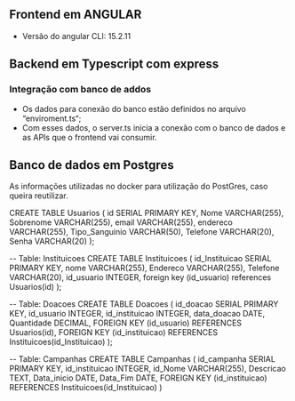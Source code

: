 
## Frontend em ANGULAR
- Versão do angular CLI: 15.2.11

## Backend em Typescript com express
### Integração com banco de addos
- Os dados para conexão do banco estão definidos no arquivo “enviroment.ts“;
- Com esses dados, o server.ts inicia a conexão com o banco de dados e as APIs que o frontend vai consumir.

## Banco de dados em Postgres

As informações utilizadas no docker para utilização do PostGres, caso queira reutilizar.

CREATE TABLE Usuarios (
    id SERIAL PRIMARY KEY,
    Nome VARCHAR(255),
    Sobrenome VARCHAR(255),
    email VARCHAR(255),
    endereco VARCHAR(255),
    Tipo_Sanguinio VARCHAR(50),
    Telefone VARCHAR(20),
    Senha VARCHAR(20)
);

-- Table: Instituicoes
CREATE TABLE Instituicoes (
    id_Instituicao SERIAL PRIMARY KEY,
    nome VARCHAR(255),
    Endereco VARCHAR(255),
    Telefone VARCHAR(20),
    id_usuario INTEGER,
    foreign key (id_usuario) references Usuarios(id)
);

-- Table: Doacoes
CREATE TABLE Doacoes (
    id_doacao SERIAL PRIMARY KEY,
    id_usuario INTEGER,
    id_instituicao INTEGER,
    data_doacao DATE,
    Quantidade DECIMAL,
    FOREIGN KEY (id_usuario) REFERENCES Usuarios(id),
    FOREIGN KEY (id_instituicao) REFERENCES Instituicoes(id_Instituicao)
);

-- Table: Campanhas
CREATE TABLE Campanhas (
    id_campanha SERIAL PRIMARY KEY,
    id_instituicao INTEGER,
    id_Nome VARCHAR(255),
    Descricao TEXT,
    Data_inicio DATE,
    Data_Fim DATE,
    FOREIGN KEY (id_instituicao) REFERENCES Instituicoes(id_Instituicao)
)
